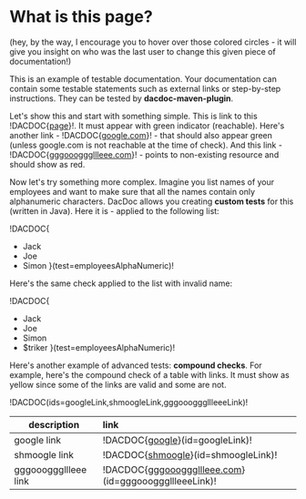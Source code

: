 # What is this page?
(hey, by the way, I encourage you to hover over those colored circles - it will give you insight on who was the last user to change this given piece of documentation!)

This is an example of testable documentation. Your documentation can contain some testable statements such as external links or step-by-step instructions. They can be tested by **dacdoc-maven-plugin**.

Let's show this and start with something simple. 
This is link to this !DACDOC{[page](./example.md)}!. 
It must appear with green indicator (reachable). 
Here's another link - !DACDOC{[google.com](https://www.google.com)}! - that should also appear green (unless google.com is not reachable at the time of check). 
And this link - !DACDOC{[gggooogggllleee.com](http://gggooogggllleee.com)}! - points to non-existing resource and should show as red.

Now let's try something more complex. Imagine you list names of your employees and want to make sure that all the names contain only alphanumeric characters. DacDoc allows you creating **custom tests** for this (written in Java).
Here it is - applied to the following list:

!DACDOC{
* Jack
* Joe
* Simon
}(test=employeesAlphaNumeric)!

Here's the same check applied to the list with invalid name:

!DACDOC{
* Jack
* Joe
* Simon
* $triker
}(test=employeesAlphaNumeric)!

Here's another example of advanced tests: **compound checks**. 
For example, here's the compound check of a table with links. 
It must show as yellow since some of the links are valid and some are not.

!DACDOC(ids=googleLink,shmoogleLink,gggooogggllleeeLink)!

| description      | link |
| ------------- | :-----|
| google link | !DACDOC{[google](https://www.google.com)}(id=googleLink)! |
| shmoogle link |!DACDOC{[shmoogle](http://shmoogle.com)}(id=shmoogleLink)! | 
| gggooogggllleee link | !DACDOC{[gggooogggllleee.com](http://gggooogggllleee.com)}(id=gggooogggllleeeLink)! |





